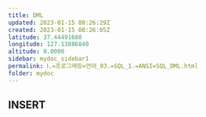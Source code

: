 ```yaml
---
title: DML
updated: 2023-01-15 08:26:29Z
created: 2023-01-15 08:26:05Z
latitude: 37.44491680
longitude: 127.13886840
altitude: 0.0000
sidebar: mydoc_sidebar1
permalink: Ⅰ.=프로그래밍=언어_03.=SQL_1.=ANSI=SQL_DML.html
folder: mydoc
---
```


## INSERT
